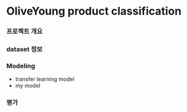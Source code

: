 # OliveYoung product classification
### 프로젝트 개요
### dataset 정보
### Modeling
 * transfer learning model
 * my model
### 평가
